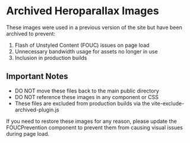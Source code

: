 # Archived Heroparallax Images

These images were used in a previous version of the site but have been archived to prevent:

1. Flash of Unstyled Content (FOUC) issues on page load
2. Unnecessary bandwidth usage for assets no longer in use
3. Inclusion in production builds

## Important Notes

- DO NOT move these files back to the main public directory
- DO NOT reference these images in any component or CSS
- These files are excluded from production builds via the vite-exclude-archived-plugin.js

If you need to restore these images for any reason, please update the FOUCPrevention component
to prevent them from causing visual issues during page load.
